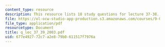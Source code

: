 ```yaml
---
content_type: resource
description: This resource lists 18 study questions for lecture 37-38.
file: https://ol-ocw-studio-app-production.s3.amazonaws.com/courses/9-01-neuroscience-and-behavior-fall-2003/677e492772c7a2e879b0611517f7976a_q_lec_37_39_2003.pdf
file_type: application/pdf
resourcetype: Document
title: q_lec_37_39_2003.pdf
uid: 677e4927-72c7-a2e8-79b0-611517f7976a
---
```

